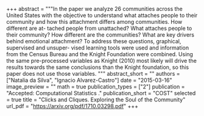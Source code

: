 +++
abstract = """In the paper we analyze 26 communities across the United States with the objective to understand what attaches people to their community and how this attachment differs among communities. How different are at- tached people from unattached? What attaches people to their community? How different are the communities? What are key drivers behind emotional attachment? To address these questions, graphical, supervised and unsuper- vised learning tools were used and information from the Census Bureau and the Knight Foundation were combined. Using the same pre-processed variables as Knight (2010) most likely will drive the results towards the same conclusions than the Knight foundation, so this paper does not use those variables.
"""
abstract_short = ""
authors = ["Natalia da Silva", "Ignacio Alvarez-Castro"]
date = "2015-03-16"
image_preview = ""
math = true
publication_types = ["2"]
publication = "Accepted: Computational Statistics ."
publication_short = "COST"
selected = true
title = "Clicks and Cliques. Exploring the Soul of the Community"
url_pdf = "https://arxiv.org/pdf/1710.03298.pdf"
+++